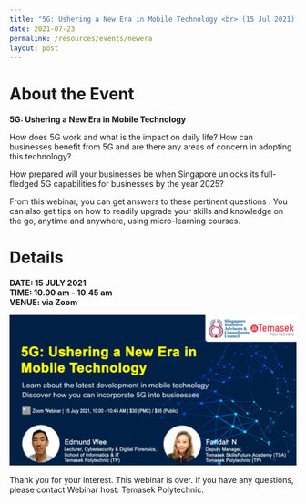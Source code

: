```yaml
---
title: "5G: Ushering a New Era in Mobile Technology <br> (15 Jul 2021) "
date: 2021-07-23
permalink: /resources/events/newera
layout: post
---
```

# About the Event
**5G: Ushering a New Era in Mobile Technology**

How does 5G work and what is the impact on daily life? How can businesses benefit from 5G and are there any areas of concern in adopting this technology?

How prepared will your businesses be when Singapore unlocks its full-fledged 5G capabilities for businesses by the year 2025?

From this webinar, you can get answers to these pertinent questions . You can also get tips on how to readily upgrade your skills and knowledge on the go, anytime and anywhere, using micro-learning courses.

# Details
**DATE: 15 JULY 2021 <br> 
TIME: 10.00 am - 10.45 am <br> 
VENUE: via Zoom**

![Alt text for image on Isomer site](/images/events/events/5G%20Ushering%20a%20New%20Era%20in%20Mobile%20Technology.png)

Thank you for your interest. This webinar is over. If you have any questions, please contact Webinar host: Temasek Polytechnic.